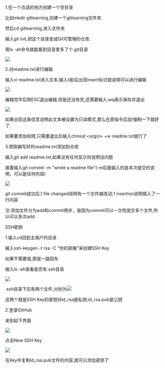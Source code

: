 1.在一个合适的地方创建一个空目录

比如mkdir gitlearning,创建一个gitlearning文件夹

然后cd gitlearning,进入文件夹

输入git init,把这个目录变成Git可管理的仓库.

用ls -ah命令就能看到目录里多了个.git目录

![](https://cdn.nlark.com/yuque/0/2025/png/61411083/1759914502912-f012b649-4849-49af-af81-97cf04c29d7a.png)

2.对readme.txt进行编辑

输入vi readme.txt进入文本,输入I或i后出现insert标识就说明可以进行编辑

![](https://cdn.nlark.com/yuque/0/2025/png/61411083/1759931774092-b1f563e7-3fb1-483d-9ba0-278f745c1258.png)

编辑完毕后用ESC退出编辑,但是还没有完,还需要输入:wq表示保存并退出

![](https://cdn.nlark.com/yuque/0/2025/png/61411083/1759931898526-78a5387e-b0e3-4025-9e61-79dc5bdc532d.png)

如果出现这条信息说明此文本被设置为只读模式,那么在原指令后加!强制一下就好了.

如果要添加权限,只需要退出后输入chmod <u/g/o> +w readme.txt就行了

3.把刚编写好的readme.txt添加到仓库

输入git add readme.txt,如果没有任何显示则说明没问题

接着输入git commit -m "wrote a readme file"(-m后面输入的是本次提交的说明，可以是任何内容)

![](https://cdn.nlark.com/yuque/0/2025/png/61411083/1759932788977-b30ff909-3350-4d22-bf6b-ab6e32de7e3e.png)

git commit成功后,1 file changed说明有一个文件被改动;1 insertion说明插入了一行内容

注:添加文件分为add和commit两步，是因为commit可以一次性提交多个文件,所以可以多次add.









SSH密钥

1.输入cd回到主用户的目录

输入ssh-keygen -t rsa -C "你的邮箱"来创建SSH Key

如果不需要值,那就一路回车

输入ls -ah查看是否有.ssh目录

![](https://cdn.nlark.com/yuque/0/2025/png/61411083/1759972940436-dd033abc-bb29-4f89-90ba-c77b11a5913d.png)

.ssh目录下应有两个文件,分别为![](https://cdn.nlark.com/yuque/0/2025/png/61411083/1759972968451-1fa6d7eb-5e83-4a5f-aa50-26bb2511cae7.png)

这两个就是SSH Key的密钥对id_rsa是私钥;id_rsa.pub是公钥

2.登录GitHub

来到如下界面

![](https://cdn.nlark.com/yuque/0/2025/png/61411083/1759973065286-7f9e9012-2db5-4304-9258-8070bd0439c5.png)

点击New SSH Key

![](https://cdn.nlark.com/yuque/0/2025/png/61411083/1759973101886-b3b1346e-4124-4c5b-ae88-670534a7919a.png)

在Key中复制id_rsa.pub文件的内容,就可以添加密钥了

